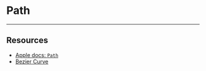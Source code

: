 # Path

***

## Resources 

* [Apple docs: `Path`](https://developer.apple.com/documentation/swiftui/path)
* [Bezier Curve](https://javascript.info/bezier-curve)
